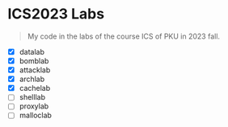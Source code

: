 # ICS2023 Labs
>My code in the labs of the course ICS of PKU in 2023 fall.
- [x] datalab
- [x] bomblab
- [x] attacklab
- [x] archlab
- [x] cachelab
- [ ] shelllab
- [ ] proxylab
- [ ] malloclab   
